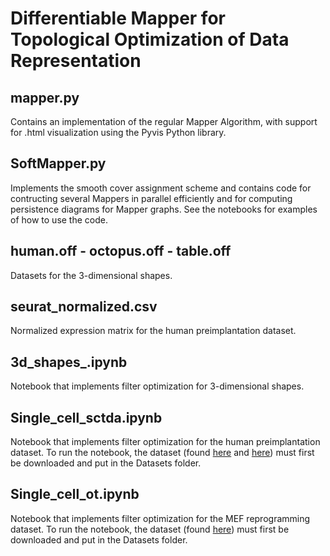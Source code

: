 
# Differentiable Mapper for Topological Optimization of Data Representation 


## mapper.py

Contains an implementation of the regular Mapper Algorithm, with support for .html visualization using the Pyvis Python library.

## SoftMapper.py

Implements the smooth cover assignment scheme and contains code for contructing several Mappers in parallel efficiently and for computing persistence diagrams for Mapper graphs. See the notebooks for examples of how to use the code.

## human.off - octopus.off - table.off

Datasets for the 3-dimensional shapes.

## seurat_normalized.csv

Normalized expression matrix for the human preimplantation dataset.

## 3d_shapes_.ipynb

Notebook that implements filter optimization for 3-dimensional shapes.

## Single_cell_sctda.ipynb

Notebook that implements filter optimization for the human preimplantation dataset. To run the notebook, the dataset (found [here](https://www.dropbox.com/s/ma80a641miteyxf/scTDA%20Tutorial.tar.gz?dl=0) and [here](https://drive.google.com/file/d/1e6_zN74-2mo4pMm-udBDQOsHJKHj1Q-5/view?usp=sharing)) must first be downloaded and put in the Datasets folder.

## Single_cell_ot.ipynb

Notebook that implements filter optimization for the MEF reprogramming dataset. To run the notebook, the dataset (found [here](https://drive.google.com/open?id=1E494DhIx5RLy0qv_6eWa9426Bfmq28po)) must first be downloaded and put in the Datasets folder.